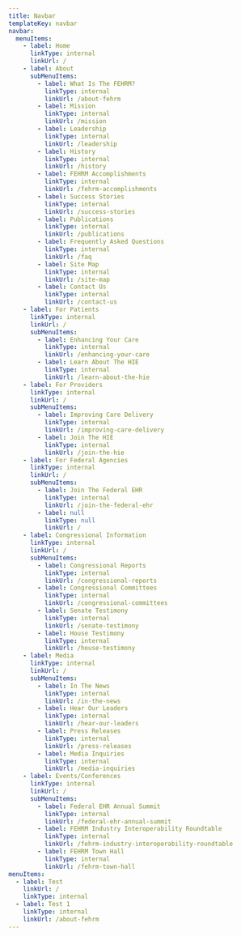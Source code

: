 ```yaml
---
title: Navbar
templateKey: navbar
navbar:
  menuItems:
    - label: Home
      linkType: internal
      linkUrl: /
    - label: About
      subMenuItems:
        - label: What Is The FEHRM?
          linkType: internal
          linkUrl: /about-fehrm
        - label: Mission
          linkType: internal
          linkUrl: /mission
        - label: Leadership
          linkType: internal
          linkUrl: /leadership
        - label: History
          linkType: internal
          linkUrl: /history
        - label: FEHRM Accomplishments
          linkType: internal
          linkUrl: /fehrm-accomplishments
        - label: Success Stories
          linkType: internal
          linkUrl: /success-stories
        - label: Publications
          linkType: internal
          linkUrl: /publications
        - label: Frequently Asked Questions
          linkType: internal
          linkUrl: /faq
        - label: Site Map
          linkType: internal
          linkUrl: /site-map
        - label: Contact Us
          linkType: internal
          linkUrl: /contact-us
    - label: For Patients
      linkType: internal
      linkUrl: /
      subMenuItems:
        - label: Enhancing Your Care
          linkType: internal
          linkUrl: /enhancing-your-care
        - label: Learn About The HIE
          linkType: internal
          linkUrl: /learn-about-the-hie
    - label: For Providers
      linkType: internal
      linkUrl: /
      subMenuItems:
        - label: Improving Care Delivery
          linkType: internal
          linkUrl: /improving-care-delivery
        - label: Join The HIE
          linkType: internal
          linkUrl: /join-the-hie
    - label: For Federal Agencies
      linkType: internal
      linkUrl: /
      subMenuItems:
        - label: Join The Federal EHR
          linkType: internal
          linkUrl: /join-the-federal-ehr
        - label: null
          linkType: null
          linkUrl: /
    - label: Congressional Information
      linkType: internal
      linkUrl: /
      subMenuItems:
        - label: Congressional Reports
          linkType: internal
          linkUrl: /congressional-reports
        - label: Congressional Committees
          linkType: internal
          linkUrl: /congressional-committees
        - label: Senate Testimony
          linkType: internal
          linkUrl: /senate-testimony
        - label: House Testimony
          linkType: internal
          linkUrl: /house-testimony
    - label: Media
      linkType: internal
      linkUrl: /
      subMenuItems:
        - label: In The News
          linkType: internal
          linkUrl: /in-the-news
        - label: Hear Our Leaders
          linkType: internal
          linkUrl: /hear-our-leaders
        - label: Press Releases
          linkType: internal
          linkUrl: /press-releases
        - label: Media Inquiries
          linkType: internal
          linkUrl: /media-inquiries
    - label: Events/Conferences
      linkType: internal
      linkUrl: /
      subMenuItems:
        - label: Federal EHR Annual Summit
          linkType: internal
          linkUrl: /federal-ehr-annual-summit
        - label: FEHRM Industry Interoperability Roundtable
          linkType: internal
          linkUrl: /fehrm-industry-interoperability-roundtable
        - label: FEHRM Town Hall
          linkType: internal
          linkUrl: /fehrm-town-hall
menuItems:
  - label: Test
    linkUrl: /
    linkType: internal
  - label: Test 1
    linkType: internal
    linkUrl: /about-fehrm
---
```


